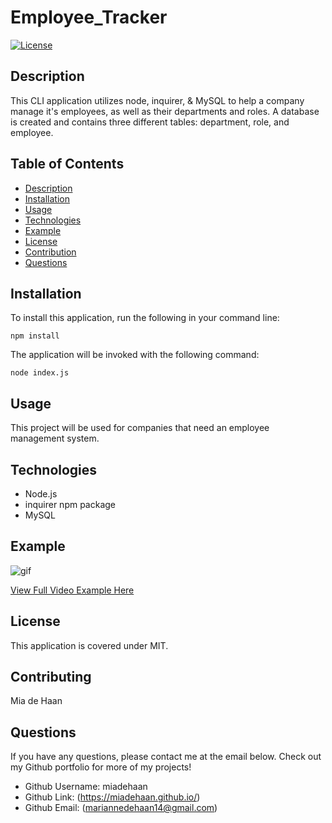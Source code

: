 # Employee_Tracker

[![License](https://img.shields.io/badge/License-MIT-blue.svg)](https://opensource.org/licenses/MIT)


## Description 
This CLI application utilizes node, inquirer, &amp; MySQL to help a company manage it's employees, as well as their departments and roles. A database is created and contains three different tables: department, role, and employee.  

## Table of Contents
- [Description](#Description)
- [Installation](#Installation)
- [Usage](#Usage)
- [Technologies](#Technologies)
- [Example](#Example)
- [License](#License)
- [Contribution](#Contribution)
- [Questions](#Questions)


## Installation
To install this application, run the following in your command line:

```
npm install
```

The application will be invoked with the following command:

```
node index.js
```
    
## Usage
This project will be used for companies that need an employee management system. 

## Technologies
- Node.js
- inquirer npm package
- MySQL

## Example

![gif](./Assets/CL_example.gif)

[View Full Video Example Here](https://drive.google.com/file/d/1YSRylIvnc9BqHNCUOEaLuNjoUQJ8ytBa/view)
    
## License
This application is covered under MIT.
    
## Contributing
Mia de Haan
    
## Questions
If you have any questions, please contact me at the email below. Check out my Github portfolio for more of my projects!

- Github Username: miadehaan
- Github Link: (https://miadehaan.github.io/)
- Github Email: (mariannedehaan14@gmail.com)


